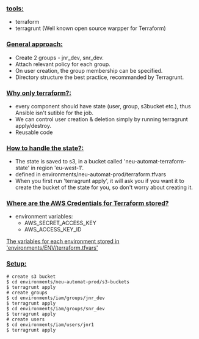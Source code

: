 <u><h3> tools:</h3></u>
* terraform
* terragrunt (Well known open source warpper for Terraform)

<u><h3> General approach:</h3></u>
* Create 2 groups - jnr_dev, snr_dev.
* Attach relevant policy for each group.
* On user creation, the group membership can be specified.
* Directory structure the best practice, recommanded by Terragrunt.

<u><h3> Why only terraform?:</h3></u>
* every component should have state (user, group, s3bucket etc.), thus Ansible isn't sutible for the job.
* We can control user creation & deletion simply by running terragrunt apply/destroy.
* Reusable code

<u><h3> How to handle the state?:</h3></u>
* The state is saved to s3, in a bucket called 'neu-automat-terraform-state' in region 'eu-west-1'. 
* defined in environments/neu-automat-prod/terraform.tfvars
* When you first run 'terragrunt apply', it will ask you if you want it to create the bucket of the state for you, so don't worry about creating it.

<u><h3> Where are the AWS Credentials for Terraform stored? </u></h3>
 * environment variables:
    * AWS_SECRET_ACCESS_KEY
    * AWS_ACCESS_KEY_ID

<u>The variables for each environment stored in 'environments/ENV/terraform.tfvars'</u>

<u><h3>Setup:</u></h3>
```
# create s3 bucket
$ cd environments/neu-automat-prod/s3-buckets
$ terragrunt apply
# create groups
$ cd environments/iam/groups/jnr_dev
$ terragrunt apply
$ cd environments/iam/groups/snr_dev
$ terragrunt apply
# create users
$ cd environments/iam/users/jnr1
$ terragrunt apply 
```